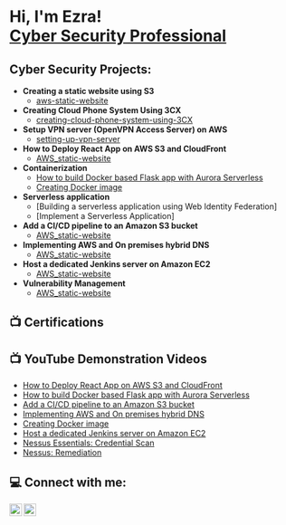 <h1>Hi, I'm Ezra! <br/><a href="https://ezrahall.com/">Cyber Security Professional</a>
<h2>Cyber Security Projects:</h2>

- <b>Creating a static website using S3</b>
  - [aws-static-website](https://github.com/ezrahall1/aws-static-website)
- <b>Creating Cloud Phone System Using 3CX</b>
  - [creating-cloud-phone-system-using-3CX](https://github.com/ezrahall1/creating-cloud-phone-system-using-3CX)
- <b>Setup VPN server (OpenVPN Access Server) on AWS</b>
  - [setting-up-vpn-server](https://github.com/ezrahall1/setting-up-vpn-server)
- <b>How to Deploy React App on AWS S3 and CloudFront</b>
   - [AWS_static-website](https://github.com/ezrahall1/AWS_static-website)
- <b>Containerization</b>
  - [How to build Docker based Flask app with Aurora Serverless](https://github.com/ezrahall1/AWS_static-website)
  - [Creating Docker image](https://github.com/ezrahall1/AWS_static-website)
- <b>Serverless application</b>
  - [Building a serverless application using Web Identity Federation]
  - [Implement a Serverless Application]
- <b>Add a CI/CD pipeline to an Amazon S3 bucket</b>
  - [AWS_static-website](https://github.com/ezrahall1/AWS_static-website)  
- <b>Implementing AWS and On premises hybrid DNS</b>
   - [AWS_static-website](https://github.com/ezrahall1/AWS_static-website)
- <b>Host a dedicated Jenkins server on Amazon EC2</b>
   - [AWS_static-website](https://github.com/ezrahall1/AWS_static-website)  
- <b>Vulnerability Management</b>
  - [AWS_static-website](https://github.com/ezrahall1/AWS_static-website) 
 <h2>📺 Certifications</h2>
  
 <h2>📺 YouTube Demonstration Videos</h2>
  
- [How to Deploy React App on AWS S3 and CloudFront](https://youtu.be/hI2sZZBVLs0)
- [How to build Docker based Flask app with Aurora Serverless](https://youtu.be/DBxDYXgn-vs)
- [Add a CI/CD pipeline to an Amazon S3 bucket](https://youtu.be/iwx2R9J5h_c)
- [Implementing AWS and On premises hybrid DNS](https://youtu.be/_2io_n8mvjo)
- [Creating Docker image](https://youtu.be/YXjbYLgB4iA)  
- [Host a dedicated Jenkins server on Amazon EC2](https://youtu.be/mhXhpfkeBbM)
- [Nessus Essentials: Credential Scan](https://youtu.be/Fix3yxVxaLk)
- [Nessus: Remediation](https://youtu.be/cbSv_7XCwow)

<h2>💻 Connect with me:</h2>

[<img align="left" alt="JoshMadakor | YouTube" width="22px" src="https://cdn.jsdelivr.net/npm/simple-icons@v3/icons/youtube.svg" />][youtube]
[<img align="left" alt="JoshMadakor | LinkedIn" width="22px" src="https://cdn.jsdelivr.net/npm/simple-icons@v3/icons/linkedin.svg" />][linkedin]


[youtube]: https://www.youtube.com/channel/UCz0Wq4SxxdABzdKI-qhTJCg 
[linkedin]: https://linkedin.com/in/joshmadakor

